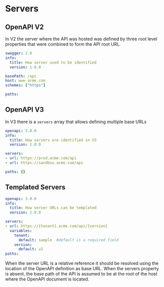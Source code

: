 # Servers

## OpenAPI V2

In V2 the server where the API was hosted was defined by three root level properties that were combined to form the API root URL.

```yaml
swagger: 2.0
info:
  title: How server used to be identified
  version: 1.0.0

basePath: /api
host: www.acme.com
schemes: ["https"]

paths:

```

## OpenAPI V3
In V3 there is a `servers` array that allows defining multiple base URLs

```yaml
openapi: 3.0.0
info:
  title: How servers are identified in V3
  version: 1.0.0

servers:
- url: https://prod.acme.com/api
- url: https://sandbox.acme.com/api

paths: {}
```

## Templated Servers

```yaml
openapi: 3.0.0
info:
  title: How server URLs can be templated
  version: 1.0.0

servers:
- url: https://{tenant}.acme.com/api/{version}
  variables:
    tenant:
      default: sample  #default is a required field
    version:
      default: v2
paths:
```

When the server URL is a relative reference it should be resolved using the location of the OpenAPI definition as base URL.  When the servers property is absent, the base path of the API is assumed to be at the root of the host where the OpenAPI document is located.